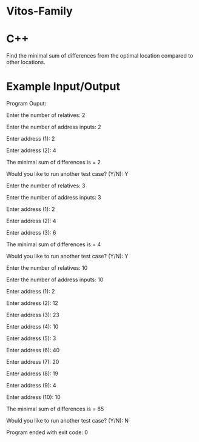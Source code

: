 # Vitos-Family
# C++
Find the minimal sum of differences from the optimal location compared to other locations. 
# Example Input/Output
 Program Ouput:

 Enter the number of relatives: 2
 
 Enter the number of address inputs: 2
 
 Enter address (1): 2
 
 Enter address (2): 4
 
 The minimal sum of differences is = 2
 
 Would you like to run another test case? (Y/N): Y
 
 Enter the number of relatives: 3
 
 Enter the number of address inputs: 3
 
 Enter address (1): 2
 
 Enter address (2): 4
 
 Enter address (3): 6
 
 The minimal sum of differences is = 4
 
 Would you like to run another test case? (Y/N): Y
 
 Enter the number of relatives: 10
 
 Enter the number of address inputs: 10
 
 Enter address (1): 2
 
 Enter address (2): 12
 
 Enter address (3): 23
 
 Enter address (4): 10
 
 Enter address (5): 3
 
 Enter address (6): 40
 
 Enter address (7): 20
 
 Enter address (8): 19
 
 Enter address (9): 4
 
 Enter address (10): 10
 
 The minimal sum of differences is = 85
 
 Would you like to run another test case? (Y/N): N
 
 Program ended with exit code: 0
